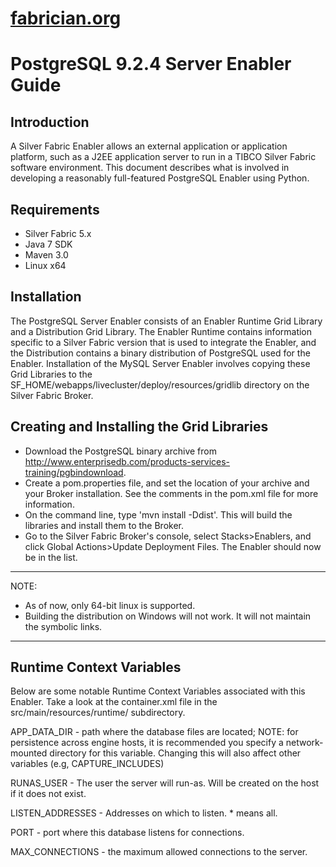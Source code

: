 [fabrician.org](http://fabrician.org/)
==========================================================================
PostgreSQL 9.2.4 Server Enabler Guide
==========================================================================
Introduction
--------------------------------------
A Silver Fabric Enabler allows an external application or application platform, 
such as a J2EE application server to run in a TIBCO Silver Fabric software 
environment.  This document describes what is involved in developing a reasonably 
full-featured PostgreSQL Enabler using Python.

Requirements
------------
* Silver Fabric 5.x 
* Java 7 SDK
* Maven 3.0
* Linux x64

Installation
--------------------------------------
The PostgreSQL Server Enabler consists of an Enabler Runtime Grid Library and a Distribution 
Grid Library. The Enabler Runtime contains information specific to a Silver Fabric 
version that is used to integrate the Enabler, and the Distribution contains a binary 
distribution of PostgreSQL used for the Enabler. Installation of the MySQL Server 
Enabler involves copying these Grid Libraries to the 
SF_HOME/webapps/livecluster/deploy/resources/gridlib directory on the Silver Fabric Broker. 


Creating and Installing the Grid Libraries
------------------------------------------
* Download the PostgreSQL binary archive from http://www.enterprisedb.com/products-services-training/pgbindownload.
* Create a pom.properties file, and set the location of your archive and your Broker installation. See the comments in the pom.xml file for more information.
* On the command line, type 'mvn install -Ddist'. This will build the libraries and install them to the Broker.
* Go to the Silver Fabric Broker's console, select Stacks>Enablers, and click Global Actions>Update Deployment Files. The Enabler should now be in the list.
       
*****************************************************************************
NOTE: 
* As of now, only 64-bit linux is supported. 
* Building the distribution on Windows will not work.  It will not maintain the symbolic links.

******************************************************************************


Runtime Context Variables
--------------------------------------
Below are some notable Runtime Context Variables associated with this Enabler.
Take a look at the container.xml file in the src/main/resources/runtime/ subdirectory.

 APP_DATA_DIR - path where the database files are located; 
  			NOTE: for persistence across engine hosts, it is recommended you
                 specify a network-mounted directory for this variable.
                 Changing this will also affect other variables (e.g, CAPTURE_INCLUDES)              

 RUNAS_USER - The user the server will run-as. Will be created on the host if it does not exist.
 
 LISTEN_ADDRESSES - Addresses on which to listen. * means all.
 
 PORT - port where this database listens for connections.

 MAX_CONNECTIONS - the maximum allowed connections to the server.

 

